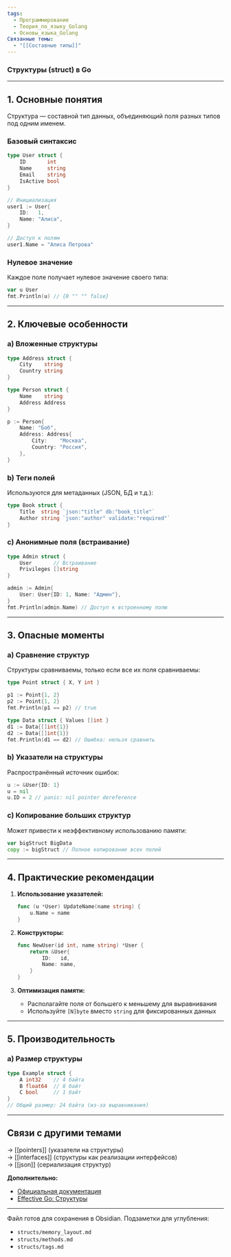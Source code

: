 ```yaml
---
tags:
  - Программирование
  - Теория_по_языку_Golang
  - Основы_языка_Golang
Связанные темы:
  - "[[Составные типы]]"
---
```


### **Структуры (struct) в Go**  

---

## **1. Основные понятия**  
Структура — составной тип данных, объединяющий поля разных типов под одним именем.  

### **Базовый синтаксис**  
```go
type User struct {
    ID       int
    Name     string
    Email    string
    IsActive bool
}

// Инициализация
user1 := User{
    ID:   1,
    Name: "Алиса",
}

// Доступ к полям
user1.Name = "Алиса Петрова"
```

### **Нулевое значение**  
Каждое поле получает нулевое значение своего типа:  
```go
var u User 
fmt.Println(u) // {0 "" "" false}
```

---

## **2. Ключевые особенности**  

### **a) Вложенные структуры**  
```go
type Address struct {
    City    string
    Country string
}

type Person struct {
    Name    string
    Address Address
}

p := Person{
    Name: "Боб",
    Address: Address{
        City:    "Москва",
        Country: "Россия",
    },
}
```

### **b) Теги полей**  
Используются для метаданных (JSON, БД и т.д.):  
```go
type Book struct {
    Title  string `json:"title" db:"book_title"`
    Author string `json:"author" validate:"required"`
}
```

### **c) Анонимные поля (встраивание)**  
```go
type Admin struct {
    User       // Встраивание
    Privileges []string
}

admin := Admin{
    User: User{ID: 1, Name: "Админ"},
}
fmt.Println(admin.Name) // Доступ к встроенному полю
```

---

## **3. Опасные моменты**  

### **a) Сравнение структур**  
Структуры сравниваемы, только если все их поля сравниваемы:  
```go
type Point struct { X, Y int }

p1 := Point{1, 2}
p2 := Point{1, 2}
fmt.Println(p1 == p2) // true

type Data struct { Values []int }
d1 := Data{[]int{1}}
d2 := Data{[]int{1}}
fmt.Println(d1 == d2) // Ошибка: нельзя сравнить
```

### **b) Указатели на структуры**  
Распространённый источник ошибок:  
```go
u := &User{ID: 1}
u = nil
u.ID = 2 // panic: nil pointer dereference
```

### **c) Копирование больших структур**  
Может привести к неэффективному использованию памяти:  
```go
var bigStruct BigData
copy := bigStruct // Полное копирование всех полей
```

---

## **4. Практические рекомендации**  

1. **Использование указателей:**  
   ```go
   func (u *User) UpdateName(name string) {
       u.Name = name
   }
   ```

2. **Конструкторы:**  
   ```go
   func NewUser(id int, name string) *User {
       return &User{
           ID:   id,
           Name: name,
       }
   }
   ```

3. **Оптимизация памяти:**  
   - Располагайте поля от большего к меньшему для выравнивания  
   - Используйте `[N]byte` вместо `string` для фиксированных данных  

---

## **5. Производительность**  

### **a) Размер структуры**  
```go
type Example struct {
    A int32    // 4 байта
    B float64  // 8 байт
    C bool     // 1 байт
}
// Общий размер: 24 байта (из-за выравнивания)
```


---

## **Связи с другими темами**  
→ [[pointers]] (указатели на структуры)  
→ [[interfaces]] (структуры как реализации интерфейсов)  
→ [[json]] (сериализация структур)  

**Дополнительно:**  
- [Официальная документация](https://go.dev/ref/spec#Struct_types)  
- [Effective Go: Структуры](https://go.dev/doc/effective_go#structs)  

---

Файл готов для сохранения в Obsidian. Подзаметки для углубления:  
- `structs/memory_layout.md`  
- `structs/methods.md`  
- `structs/tags.md`